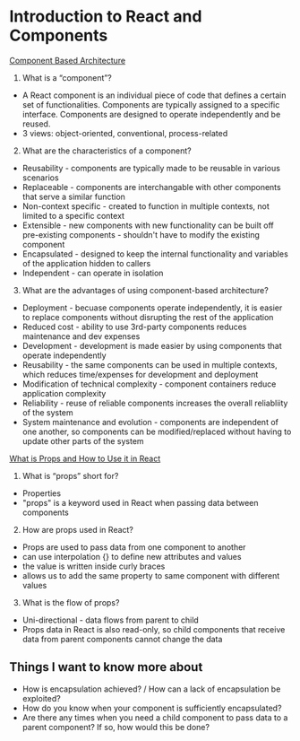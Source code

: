 # Introduction to React and Components

[Component Based Architecture](https://www.tutorialspoint.com/software_architecture_design/component_based_architecture.htm)

1. What is a “component”?

  - A React component is an individual piece of code that defines a certain set of functionalities. Components are typically assigned to a specific interface. Components are designed to operate independently and be reused.
  - 3 views: object-oriented, conventional, process-related

2. What are the characteristics of a component?

  - Reusability - components are typically made to be reusable in various scenarios
  - Replaceable - components are interchangable with other components that serve a similar function
  - Non-context specific - created to function in multiple contexts, not limited to a specific context
  - Extensible - new components with new functionality can be built off pre-existing components - shouldn't have to modify the existing component
  - Encapsulated - designed to keep the internal functionality and variables of the application hidden to callers
  - Independent - can operate in isolation

3. What are the advantages of using component-based architecture?

  - Deployment - becuase components operate independently, it is easier to replace components without disrupting the rest of the application
  - Reduced cost - ability to use 3rd-party components reduces maintenance and dev expenses
  - Development - development is made easier by using components that operate independently
  - Reusability - the same components can be used in multiple contexts, which reduces time/expenses for development and deployment
  - Modification of technical complexity - component containers reduce application complexity
  - Reliability - reuse of reliable components increases the overall reliabliity of the system
  - System maintenance and evolution - components are independent of one another, so components can be modified/replaced without having to update other parts of the system

[What is Props and How to Use it in React](https://itnext.io/what-is-props-and-how-to-use-it-in-react-da307f500da0)

1. What is “props” short for?
  - Properties
  - "props" is a keyword used in React when passing data between components

2. How are props used in React?
  - Props are used to pass data from one component to another
  - can use interpolation {} to define new attributes and values
  - the value is written inside curly braces
  - allows us to add the same property to same component with different values

3. What is the flow of props?
  - Uni-directional - data flows from parent to child
  - Props data in React is also read-only, so child components that receive data from parent components cannot change the data

## Things I want to know more about

- How is encapsulation achieved? / How can a lack of encapsulation be exploited?
- How do you know when your component is sufficiently encapsulated?
- Are there any times when you need a child component to pass data to a parent component? If so, how would this be done?